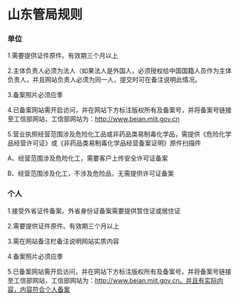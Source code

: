 

# 山东管局规则

### 单位

1.需要提供证件原件。有效期三个月以上                                                                                                              

2.主体负责人必须为法人（如果法人是外国人，必须授权给中国国籍人员作为主体负责人，并且网站负责人必须为同一人，提交时可在备注说明此情况。                                                                                                                                                                                                                                                                                                                                                                                                 

3.备案照片必须应季                                                                                                                                                                                                                                                               

4.已备案网站需开启访问，并在网站下方标注版权所有及备案号，并将备案号链接至工信部网站，工信部网站为：http://www.beian.miit.gov.cn                                                    

5.营业执照经营范围涉及危险化工品或非药品类易制毒化学品，需提供《危险化学品经营许可证》或《非药品类易制毒化学品经营备案证明》原件扫描件

A、经营范围涉及危险化工，需要客户上传安全许可证备案

B、经营范围涉及化工，不涉及危险品，无需提供许可证备案

### 个人

1.接受外省证件备案。外省身份证备案需要提供暂住证或居住证

2.需要提供证件原件。有效期三个月以上                                                                                                                                                                                                                                   

3.需在网站备注栏备注说明网站实质内容                                                                                      

4.备案照片必须应季                                                                                                                                                                                               

5.已备案网站需开启访问，并在网站下方标注版权所有及备案号，并将备案号链接至工信部网站，工信部网站为：http://www.beian.miit.gov.cn。并且有实际内容，内容符合个人备案
